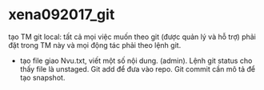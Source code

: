 # xena092017_git
tạo TM git local: tất cả mọi việc muốn theo git (được quản lý và hỗ trợ) phải đặt trong TM này và mọi động tác phải theo lệnh git.
- tạo file giao Nvu.txt, viết một số nội dung. (admin). Lệnh git status cho thấy file là unstaged. Git add để đưa vào repo. Git commit cần mô tả để tạo snapshot.
